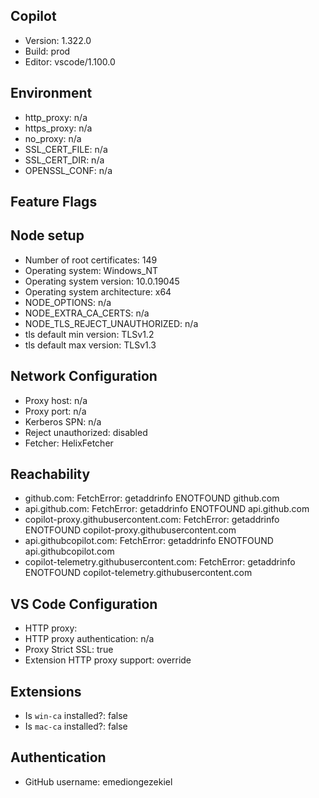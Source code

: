 ## Copilot

- Version: 1.322.0
- Build: prod
- Editor: vscode/1.100.0

## Environment

- http_proxy: n/a
- https_proxy: n/a
- no_proxy: n/a
- SSL_CERT_FILE: n/a
- SSL_CERT_DIR: n/a
- OPENSSL_CONF: n/a

## Feature Flags



## Node setup

- Number of root certificates: 149
- Operating system: Windows_NT
- Operating system version: 10.0.19045
- Operating system architecture: x64
- NODE_OPTIONS: n/a
- NODE_EXTRA_CA_CERTS: n/a
- NODE_TLS_REJECT_UNAUTHORIZED: n/a
- tls default min version: TLSv1.2
- tls default max version: TLSv1.3

## Network Configuration

- Proxy host: n/a
- Proxy port: n/a
- Kerberos SPN: n/a
- Reject unauthorized: disabled
- Fetcher: HelixFetcher

## Reachability

- github.com: FetchError: getaddrinfo ENOTFOUND github.com
- api.github.com: FetchError: getaddrinfo ENOTFOUND api.github.com
- copilot-proxy.githubusercontent.com: FetchError: getaddrinfo ENOTFOUND copilot-proxy.githubusercontent.com
- api.githubcopilot.com: FetchError: getaddrinfo ENOTFOUND api.githubcopilot.com
- copilot-telemetry.githubusercontent.com: FetchError: getaddrinfo ENOTFOUND copilot-telemetry.githubusercontent.com

## VS Code Configuration

- HTTP proxy: 
- HTTP proxy authentication: n/a
- Proxy Strict SSL: true
- Extension HTTP proxy support: override

## Extensions

- Is `win-ca` installed?: false
- Is `mac-ca` installed?: false

## Authentication

- GitHub username: emediongezekiel